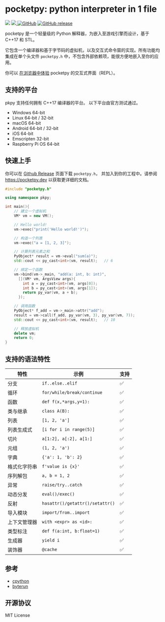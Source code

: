 # pocketpy: python interpreter in 1 file

<p>
<a title="Build" href="https://github.com/pocketpy/pocketpy/actions/workflows" ><img src="https://github.com/pocketpy/pocketpy/actions/workflows/main.yml/badge.svg" /></a>
<a href="https://codecov.io/gh/pocketpy/pocketpy" > 
 <img src="https://codecov.io/gh/pocketpy/pocketpy/branch/main/graph/badge.svg?token=TI9KAFL0RG"/> 
 </a>
<a href="https://github.com/blueloveth/pocketpy/blob/main/LICENSE">
<img alt="GitHub" src="https://img.shields.io/github/license/blueloveth/pocketpy.svg?color=blue"></a>
<a href="https://github.com/blueloveth/pocketpy/releases">
<img alt="GitHub release" src="https://img.shields.io/github/release/blueloveth/pocketpy.svg"></a>
</p>
pocketpy 是一个轻量级的 Python 解释器，为嵌入至游戏引擎而设计，基于 C++17 和 STL。

它包含一个编译器和基于字节码的虚拟机，以及交互式命令窗的实现。所有功能均集成在单个头文件 `pocketpy.h` 中，不包含外部依赖项，能很方便地嵌入至你的应用。

你可以 [在浏览器中体验](https://pocketpy.dev/static/web/) pocketpy 的交互式界面（REPL）。

## 支持的平台

pkpy 支持任何拥有 C++17 编译器的平台。
以下平台由官方测试通过。

+ Windows 64-bit
+ Linux 64-bit / 32-bit
+ macOS 64-bit
+ Android 64-bit / 32-bit
+ iOS 64-bit
+ Emscripten 32-bit
+ Raspberry Pi OS 64-bit

## 快速上手

你可以在 [Github Release](https://github.com/pocketpy/pocketpy/releases) 页面下载 `pocketpy.h`，
并加入到你的工程中。请参阅 https://pocketpy.dev 以获取更详细的文档。

```cpp
#include "pocketpy.h"

using namespace pkpy;

int main(){
    // 建立一个虚拟机
    VM* vm = new VM();

    // Hello world!
    vm->exec("print('Hello world!')");

    // 构造一个列表
    vm->exec("a = [1, 2, 3]");

    // 计算列表元素之和
    PyObject* result = vm->eval("sum(a)");
    std::cout << py_cast<int>(vm, result);   // 6

    // 绑定一个函数
    vm->bind(vm->_main, "add(a: int, b: int)",
      [](VM* vm, ArgsView args){
        int a = py_cast<int>(vm, args[0]);
        int b = py_cast<int>(vm, args[1]);
        return py_var(vm, a + b);
      });

    // 调用函数
    PyObject* f_add = vm->_main->attr("add");
    result = vm->call(f_add, py_var(vm, 3), py_var(vm, 7));
    std::cout << py_cast<int>(vm, result);   // 10

    // 释放虚拟机
    delete vm;
    return 0;
}
```

## 支持的语法特性

| 特性         | 示例                            | 支持 |
| ------------ | ------------------------------- | ---- |
| 分支         | `if..else..elif`                | ✅ |
| 循环         | `for/while/break/continue`      | ✅ |
| 函数         | `def f(x,*args,y=1):`           | ✅ |
| 类与继承     | `class A(B):`                   | ✅ |
| 列表         | `[1, 2, 'a']`                   | ✅ |
| 列表生成式   | `[i for i in range(5)]`         | ✅ |
| 切片         | `a[1:2], a[:2], a[1:]`          | ✅ |
| 元组         | `(1, 2, 'a')`                   | ✅ |
| 字典         | `{'a': 1, 'b': 2}`              | ✅ |
| 格式化字符串 | `f'value is {x}'`               | ✅ |
| 序列解包     | `a, b = 1, 2`                   | ✅ |
| 异常         | `raise/try..catch`              | ✅ |
| 动态分发     | `eval()/exec()`                 | ✅ |
| 反射         | `hasattr()/getattr()/setattr()` | ✅ |
| 导入模块     | `import/from..import`           | ✅ |
| 上下文管理器 | `with <expr> as <id>:`          | ✅ |
| 类型标注     | `def f(a:int, b:float=1)`      | ✅ |
| 生成器       | `yield i`                       | ✅ |
| 装饰器       | `@cache`                        | ✅ |

## 参考

+ [cpython](https://github.com/python/cpython)
+ [byterun](http://qingyunha.github.io/taotao/)

## 开源协议

MIT License

